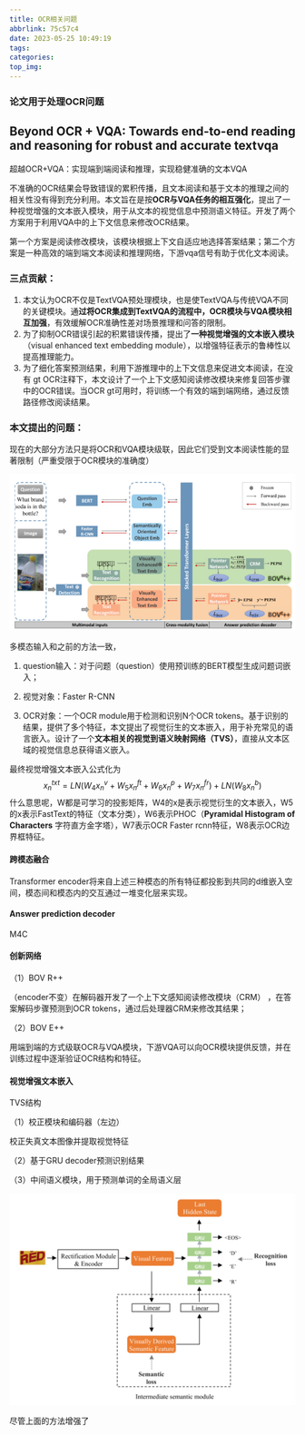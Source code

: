 ```yaml
---
title: OCR相关问题
abbrlink: 75c57c4
date: 2023-05-25 10:49:19
tags:
categories:
top_img:
---
```


### 论文用于处理OCR问题

## Beyond OCR + VQA: Towards end-to-end reading and reasoning for robust and accurate textvqa 

超越OCR+VQA：实现端到端阅读和推理，实现稳健准确的文本VQA 

不准确的OCR结果会导致错误的累积传播，且文本阅读和基于文本的推理之间的相关性没有得到充分利用。本文旨在是按**OCR与VQA任务的相互强化**，提出了一种视觉增强的文本嵌入模块，用于从文本的视觉信息中预测语义特征。开发了两个方案用于利用VQA中的上下文信息来修改OCR结果。

第一个方案是阅读修改模块，该模块根据上下文自适应地选择答案结果；第二个方案是一种高效的端到端文本阅读和推理网络，下游vqa信号有助于优化文本阅读。

### **三点贡献：**

1. 本文认为OCR不仅是TextVQA预处理模块，也是使TextVQA与传统VQA不同的关键模块。通**过将OCR集成到TextVQA的流程中，OCR模块与VQA模块相互加强**，有效缓解OCR准确性差对场景推理和问答的限制。
2. 为了抑制OCR错误引起的积累错误传播，提出了**一种视觉增强的文本嵌入模块**（visual enhanced text embedding module），以增强特征表示的鲁棒性以提高推理能力。
3. 为了细化答案预测结果，利用下游推理中的上下文信息来促进文本阅读，在没有 gt OCR注释下，本文设计了一个上下文感知阅读修改模块来修复回答步骤中的OCR错误。当OCR gt可用时，将训练一个有效的端到端网络，通过反馈路径修改阅读结果。

### 本文提出的问题：

现在的大部分方法只是将OCR和VQA模块级联，因此它们受到文本阅读性能的显著限制（严重受限于OCR模块的准确度）

![](OCR相关问题/BOV++.png)

多模态输入和之前的方法一致，

1. question输入：对于问题（question）使用预训练的BERT模型生成问题词嵌入；

2. 视觉对象：Faster R-CNN

   

3. OCR对象：一个OCR module用于检测和识别N个OCR tokens。基于识别的结果，提供了多个特征，本文提出了视觉衍生的文本嵌入，用于补充常见的语言嵌入。设计了一个**文本相关的视觉到语义映射网络（TVS）**，直接从文本区域的视觉信息总获得语义嵌入。

最终视觉增强文本嵌入公式化为
$$
x^{txt}_{n}=LN(W_4x^v_n+W_5x^{ft}_n+W_6x^{p}_{n}+W_7x^{fr}_{n})+LN(W_8x^b_{n})
$$
什么意思呢，W都是可学习的投影矩阵，W4的x是表示视觉衍生的文本嵌入，W5的x表示FastText的特征（文本分类），W6表示PHOC（**Pyramidal Histogram of Characters** 字符直方金字塔），W7表示OCR Faster rcnn特征，W8表示OCR边界框特征。

#### 跨模态融合

Transformer encoder将来自上述三种模态的所有特征都投影到共同的d维嵌入空间，模态间和模态内的交互通过一堆变化层来实现。

#### Answer prediction decoder

M4C

#### 创新网络

（1）BOV R++

（encoder不变）在解码器开发了一个上下文感知阅读修改模块（CRM） ，在答案解码步骤预测到OCR tokens，通过后处理器CRM来修改其结果；

（2）BOV E++

用端到端的方式级联OCR与VQA模块，下游VQA可以向OCR模块提供反馈，并在训练过程中逐渐验证OCR结构和特征。

#### 视觉增强文本嵌入

TVS结构

（1）校正模块和编码器（左边）

校正失真文本图像并提取视觉特征

（2）基于GRU decoder预测识别结果

（3）中间语义模块，用于预测单词的全局语义层

![](OCR相关问题/TVS.png)

尽管上面的方法增强了